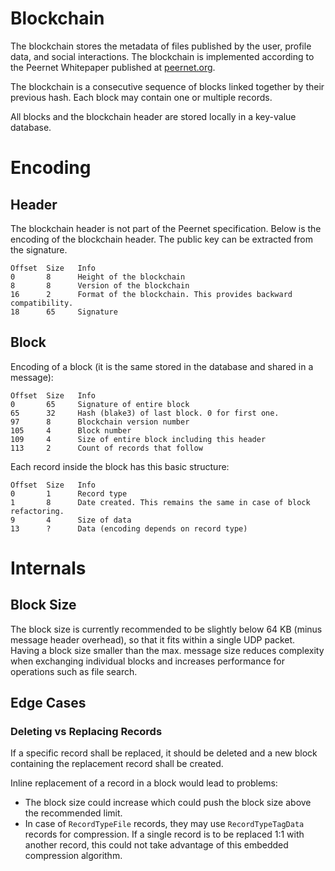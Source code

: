 # Blockchain

The blockchain stores the metadata of files published by the user, profile data, and social interactions. The blockchain is implemented according to the Peernet Whitepaper published at [peernet.org](https://peernet.org).

The blockchain is a consecutive sequence of blocks linked together by their previous hash. Each block may contain one or multiple records.

All blocks and the blockchain header are stored locally in a key-value database.

# Encoding

## Header

The blockchain header is not part of the Peernet specification. Below is the encoding of the blockchain header. The public key can be extracted from the signature.

```
Offset  Size   Info
0       8      Height of the blockchain
8       8      Version of the blockchain
16      2      Format of the blockchain. This provides backward compatibility.
18      65     Signature
```

## Block

Encoding of a block (it is the same stored in the database and shared in a message):

```
Offset  Size   Info
0       65     Signature of entire block
65      32     Hash (blake3) of last block. 0 for first one.
97      8      Blockchain version number
105     4      Block number
109     4      Size of entire block including this header
113     2      Count of records that follow
```

Each record inside the block has this basic structure:

```
Offset  Size   Info
0       1      Record type
1       8      Date created. This remains the same in case of block refactoring.
9       4      Size of data
13      ?      Data (encoding depends on record type)
```

# Internals

## Block Size

The block size is currently recommended to be slightly below 64 KB (minus message header overhead), so that it fits within a single UDP packet. Having a block size smaller than the max. message size reduces complexity when exchanging individual blocks and increases performance for operations such as file search.

## Edge Cases

### Deleting vs Replacing Records

If a specific record shall be replaced, it should be deleted and a new block containing the replacement record shall be created.

Inline replacement of a record in a block would lead to problems:
* The block size could increase which could push the block size above the recommended limit.
* In case of `RecordTypeFile` records, they may use `RecordTypeTagData` records for compression. If a single record is to be replaced 1:1 with another record, this could not take advantage of this embedded compression algorithm.
